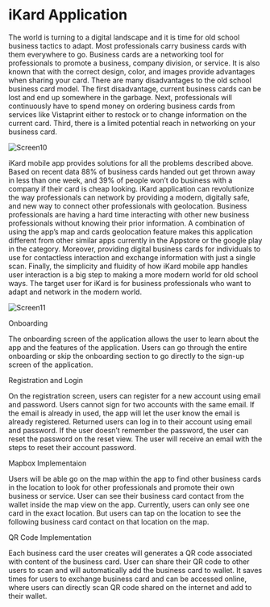 # iKard Application

The world is turning to a digital landscape and it is time for old school business tactics to adapt. Most professionals carry business cards with them everywhere to go. Business cards are a networking tool for professionals to promote a business, company division, or service. It is also known that with the correct design, color, and images provide advantages when sharing your card. There are many disadvantages to the old school business card model. The first disadvantage, current business cards can be lost and end up somewhere in the garbage. Next, professionals will continuously have to spend money on ordering business cards from services like Vistaprint either to restock or to change information on the current card. Third, there is a limited potential reach in networking on your business card.


![Screen10](https://user-images.githubusercontent.com/28322834/123497647-ac0dea00-d5fc-11eb-937f-ec196d42d24a.png)


iKard mobile app provides solutions for all the problems described above. Based on recent data 88% of business cards handed out get thrown away in less than one week, and 39% of people won’t do business with a company if their card is cheap looking. iKard application can revolutionize the way professionals can network by providing a modern, digitally safe, and new way to connect other professionals with geolocation. Business professionals are having a hard time interacting with other new business professionals without knowing their prior information. A combination of using the app’s map and cards geolocation feature makes this application different from other similar apps currently in the Appstore or the google play in the category. Moreover, providing digital business cards for individuals to use for contactless interaction and exchange information with just a single scan. Finally, the simplicity and fluidity of how iKard mobile app handles user interaction is a big step to making a more modern world for old school ways. The target user for iKard is for business professionals who want to adapt and network in the modern world.

![Screen11](https://user-images.githubusercontent.com/28322834/123497636-a3b5af00-d5fc-11eb-9038-9d9e3c5c6e9b.png)


Onboarding

The onboarding screen of the application allows the user to learn about the app and the features of the application. Users can go through the entire onboarding or skip the onboarding section to go directly to the sign-up screen of the application.

Registration and Login

On the registration screen, users can register for a new account using email and password. Users cannot sign for two accounts with the same email. If the email is already in used, the app will let the user know the email is already registered. Returned users can log in to their account using email and password. If the user doesn’t remember the password, the user can reset the password on the reset view. The user will receive an email with the steps to reset their account password.

Mapbox Implementaion

Users will be able go on the map within the app to find other business cards in the location to look for other professionals and promote their own business or service. User can see their business card contact from the wallet inside the map view on the app. Currently, users can only see one card in the exact location. But users can tap on the location to see the following business card contact on that location on the map.

QR Code Implementation

Each business card the user creates will generates a QR code associated with content of the business card. User can share their QR code to other users to scan and will automatically add the business card to wallet. It saves times for users to exchange business card and can be accessed online, where users can directly scan QR code shared on the internet and add to their wallet.

